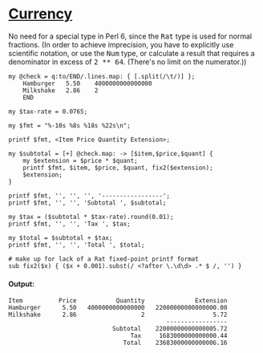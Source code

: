 [1]: http://rosettacode.org/wiki/Currency

# [Currency][1]

No need for a special type in Perl 6, since the <tt>Rat</tt> type is used for normal fractions.
(In order to achieve imprecision, you have to explicitly use scientific notation,
or use the <tt>Num</tt> type, or calculate a result that requires a denominator in excess of <tt>2 \*\* 64</tt>. (There's no limit on the numerator.))

```perl6
my @check = q:to/END/.lines.map: { [.split(/\t/)] };
    Hamburger   5.50    4000000000000000
    Milkshake   2.86    2
    END
 
my $tax-rate = 0.0765;
 
my $fmt = "%-10s %8s %18s %22s\n";
 
printf $fmt, <Item Price Quantity Extension>;
 
my $subtotal = [+] @check.map: -> [$item,$price,$quant] {
    my $extension = $price * $quant;
    printf $fmt, $item, $price, $quant, fix2($extension);
    $extension;
}
 
printf $fmt, '', '', '', '-----------------';
printf $fmt, '', '', 'Subtotal ', $subtotal;
 
my $tax = ($subtotal * $tax-rate).round(0.01);
printf $fmt, '', '', 'Tax ', $tax;
 
my $total = $subtotal + $tax;
printf $fmt, '', '', 'Total ', $total;
 
# make up for lack of a Rat fixed-point printf format
sub fix2($x) { ($x + 0.001).subst(/ <?after \.\d\d> .* $ /, '') }
```

#### Output:
```
Item          Price           Quantity              Extension
Hamburger      5.50   4000000000000000   22000000000000000.00
Milkshake      2.86                  2                   5.72
                                            -----------------
                             Subtotal    22000000000000005.72
                                  Tax     1683000000000000.44
                                Total    23683000000000006.16
```